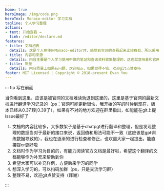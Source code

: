 ```yaml
---
home: true
heroImage: /img/code.png
heroText: Monaco-editor 学习文档
tagline: 个人学习整理
actions:
- text: 开始查看 →
  link: /editor/declare.md
features:
- title: 文档初衷
  details: 这是个人在使用Monaco-editor时，感觉到官网的查看起来比较费劲，所以采用了文档比较详细的vue文档风格进行整理。
- title: 内容和来源
  details: 内容主要是个人学习使用中做的笔记和查询资料收集整理的，这也就意味着和官网比起来，这个文档只是一个简化版，也欢迎大家一起来完善
- title: 质量
  details: 内容质量上如果有问题，欢迎指正，如果觉得不错，欢迎git点赞支持
footer: MIT Licensed | Copyright © 2018-present Evan You
---
```


::: tip 写在前面

当你看到这里，应该是被官网的文档难读劝退到这里的，这里是基于官网的最新文档进行翻译学习记录的（ps：官网可能更新很快，我开始的写的时候到现在，版本已经从0.37.1到0.39了），如果有不对的地方欢迎在群里指出，如能能在git上提issue最好了

1. 文档的内容比较多，大多数架子是基于chatpgt进行翻译和整理，但是发现整理的数据当对于最新的接口来说，返回值和用法可能不一致（这应该是gpt训练数据导致的），我也在逐渐的进行检查和修正，也欢迎大家一起提出，能直接提cr更好啦
2. 文档时作为学习为目的的，有能力阅读官方文档是最好啦，希望这个翻译的文档能够作为补充来帮助到你
3. 希望大家可以补充样例，方便后来学习的同学
4. 想深入学习的，可以扫码加群（ps，只是交流学习群）
5. 整理不易，欢迎git点赞支持（拜谢）

:::
